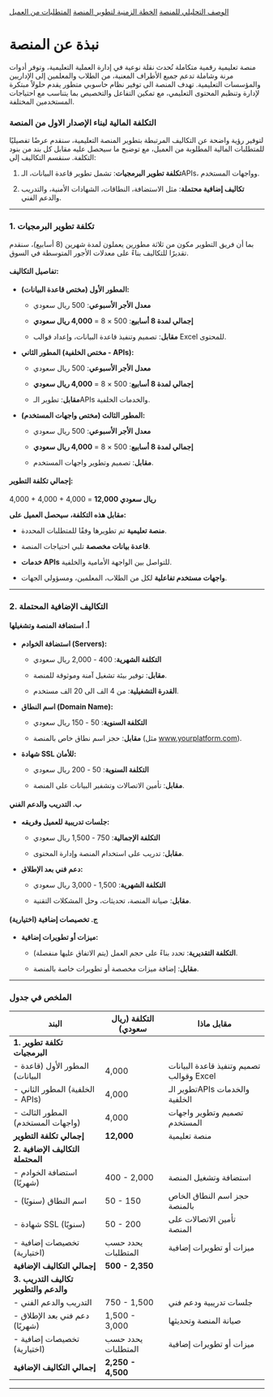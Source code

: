 [الوصف التحليلي للمنصة](/documentation/README.md)
[الخطة الزمنية لتطوير المنصة](/time_plane/README.md)
[المتطلبات من العميل](/reqirement//README.md)

# نبذة عن المنصة
 منصة تعليمية رقمية متكاملة تُحدث نقلة نوعية في إدارة العملية التعليمية، وتوفر أدوات مرنة وشاملة تدعم جميع الأطراف المعنية، من الطلاب والمعلمين إلى الإداريين والمؤسسات التعليمية. تهدف المنصة الى توفير نظام حاسوبي متطور يقدم حلولاً مبتكرة لإدارة وتنظيم المحتوى التعليمي، مع تمكين التفاعل والتخصيص بما يتناسب مع احتياجات المستخدمين المختلفة.

### **التكلفة المالية لبناء الإصدار الاول من المنصة**

لتوفير رؤية واضحة عن التكاليف المرتبطة بتطوير المنصة التعليمية، سنقدم عرضًا تفصيليًا للمتطلبات المالية المطلوبة من العميل، مع توضيح ما سيحصل عليه مقابل كل بند من بنود التكلفة. سنقسم التكاليف إلى:

1. **تكلفة تطوير البرمجيات**: تشمل تطوير قاعدة البيانات، الـAPIs، وواجهات المستخدم.

2. **تكاليف إضافية محتملة**: مثل الاستضافة، النطاقات، الشهادات الأمنية، والتدريب والدعم الفني.

---

### **1. تكلفة تطوير البرمجيات**

بما أن فريق التطوير مكون من ثلاثة مطورين يعملون لمدة شهرين (8 أسابيع)، سنقدم تقديرًا للتكاليف بناءً على معدلات الأجور المتوسطة في السوق.

#### **تفاصيل التكاليف:**

- **المطور الأول (مختص قاعدة البيانات):**

  - **معدل الأجر الأسبوعي**: 500 ريال سعودي

  - **إجمالي لمدة 8 أسابيع**: 500 × 8 = **4,000 ريال سعودي**

  - **مقابل**: تصميم وتنفيذ قاعدة البيانات، وإعداد قوالب Excel للمحتوى.

- **المطور الثاني (مختص الخلفية - APIs):**

  - **معدل الأجر الأسبوعي**: 500 ريال سعودي

  - **إجمالي لمدة 8 أسابيع**: 500 × 8 = **4,000 ريال سعودي**

  - **مقابل**: تطوير الـAPIs والخدمات الخلفية.

- **المطور الثالث (مختص واجهات المستخدم):**

  - **معدل الأجر الأسبوعي**: 500 ريال سعودي

  - **إجمالي لمدة 8 أسابيع**: 500 × 8 = **4,000 ريال سعودي**

  - **مقابل**: تصميم وتطوير واجهات المستخدم.

#### **إجمالي تكلفة التطوير:**

4,000 + 4,000 + 4,000 = **12,000 ريال سعودي**

**مقابل هذه التكلفة، سيحصل العميل على:**

- **منصة تعليمية** تم تطويرها وفقًا للمتطلبات المحددة.

- **قاعدة بيانات مخصصة** تلبي احتياجات المنصة.

- **خدمات APIs** للتواصل بين الواجهة الأمامية والخلفية.

- **واجهات مستخدم تفاعلية** لكل من الطلاب، المعلمين، ومسؤولي الجهات.

---

### **2. التكاليف الإضافية المحتملة**

#### **أ. استضافة المنصة وتشغيلها**

- **استضافة الخوادم (Servers):**

  - **التكلفة الشهرية**: 400 - 2,000 ريال سعودي

  - **مقابل**: توفير بيئة تشغيل آمنة وموثوقة للمنصة.
  - **القدرة التشغيلية**: من 4 الف الى 20 الف مستخدم.

- **اسم النطاق (Domain Name):**

  - **التكلفة السنوية**: 50 - 150 ريال سعودي

  - **مقابل**: حجز اسم نطاق خاص بالمنصة (مثل www.yourplatform.com).

- **شهادة SSL للأمان:**

  - **التكلفة السنوية**: 50 - 200 ريال سعودي

  - **مقابل**: تأمين الاتصالات وتشفير البيانات على المنصة.

#### **ب. التدريب والدعم الفني**

- **جلسات تدريبية للعميل وفريقه:**

  - **التكلفة الإجمالية**: 750 - 1,500 ريال سعودي

  - **مقابل**: تدريب على استخدام المنصة وإدارة المحتوى.

- **دعم فني بعد الإطلاق:**

  - **التكلفة الشهرية**: 1,500 - 3,000 ريال سعودي

  - **مقابل**: صيانة المنصة، تحديثات، وحل المشكلات التقنية.

#### **ج. تخصيصات إضافية (اختيارية)**

- **ميزات أو تطويرات إضافية:**

  - **التكلفة التقديرية**: تحدد بناءً على حجم العمل (يتم الاتفاق عليها منفصلة).

  - **مقابل**: إضافة ميزات مخصصة أو تطويرات خاصة بالمنصة.

---

### **الملخص في جدول**

| **البند**                        | **التكلفة (ريال سعودي)**     | **مقابل ماذا**                                        |
|----------------------------------|-------------------------------|-------------------------------------------------------|
| **1. تكلفة تطوير البرمجيات**     |                               |                                                       |
| - المطور الأول (قاعدة البيانات)  | 4,000                        | تصميم وتنفيذ قاعدة البيانات وقوالب Excel              |
| - المطور الثاني (الخلفية - APIs) | 4,000                        | تطوير الـAPIs والخدمات الخلفية                         |
| - المطور الثالث (واجهات المستخدم)| 4,000                        | تصميم وتطوير واجهات المستخدم                           |
| **إجمالي تكلفة التطوير**         | **12,000**                    | منصة تعليمية                                   |
| **2. التكاليف الإضافية المحتملة**|                               |                                                       |
| - استضافة الخوادم (شهريًا)       | 400 - 2,000                   | استضافة وتشغيل المنصة                                  |
| - اسم النطاق (سنويًا)            | 50 - 150                      | حجز اسم النطاق الخاص بالمنصة                          |
| - شهادة SSL (سنويًا)             | 50 - 200                     | تأمين الاتصالات على المنصة                            |
| - تخصيصات إضافية (اختيارية)     | يحدد حسب المتطلبات            | ميزات أو تطويرات إضافية                               |
| **إجمالي التكاليف الإضافية**     | **500 - 2,350**            |                                                       |
| **3. تكاليف التدريب والدعم والتطوير**|                               |                                                       |
| - التدريب والدعم الفني           | 750 - 1,500                 | جلسات تدريبية ودعم فني                                |
| - دعم فني بعد الإطلاق (شهريًا)   | 1,500 - 3,000                 | صيانة المنصة وتحديثها                                  |
| - تخصيصات إضافية (اختيارية)     | يحدد حسب المتطلبات            | ميزات أو تطويرات إضافية                               |
| **إجمالي التكاليف الإضافية**     | **2,250 - 4,500**            |                                                       |


---